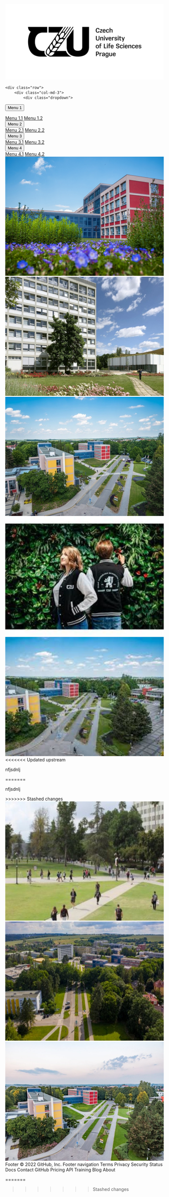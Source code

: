 <!DOCTYPE html>
<html>
<head>
	<meta charset="utf-8">
	<meta name="viewport" content="width=device-width, initial-scale=1">
	<link rel="stylesheet" href="https://maxcdn.bootstrapcdn.com/bootstrap/3.4.1/css/bootstrap.min.css">

<!-- jQuery library -->
<script src="https://ajax.googleapis.com/ajax/libs/jquery/3.5.1/jquery.min.js"></script>

<!-- Latest compiled JavaScript -->
<script src="https://maxcdn.bootstrapcdn.com/bootstrap/3.4.1/js/bootstrap.min.js"></script>
<link rel="stylesheet" href="https://cdnjs.cloudflare.com/ajax/libs/font-awesome/4.7.0/css/font-awesome.min.css">
	<title></title>
	<link rel="stylesheet" type="text/css" href="style.css">
	
</head>
<body>
	<div class="container-fluid">
		<div class="row">
<div class="topnav">
  
  <img src="logo.png" class="img_logo" id="logo_mob">
   <a href="javascript:void(0);" class="icon" onclick="myFunction()">
    <i class="fa fa-bars"></i>
  </a>
</div>
</div>
</div>
<div class="container-fluid pt-30 hide_mob">
	
	<div class="row">
		<div class="col-md-3">
			<div class="dropdown">
  <button class="dropbtn">Menu 1</button>
  <div class="dropdown-content">
  <a href="#">Menu 1.1</a>
  <a href="#">Menu 1.2</a>
  
  </div>
</div>
		</div>
			<div class="col-md-3">
			<div class="dropdown">
  <button class="dropbtn">Menu 2</button>
  <div class="dropdown-content">
 <a href="#">Menu 2.1</a>
  <a href="#">Menu 2.2</a>
 
  </div>
</div>
		</div>
			<div class="col-md-3">
			<div class="dropdown">
  <button class="dropbtn">Menu 3</button>
  <div class="dropdown-content">
  <a href="#">Menu 3.1</a>
  <a href="#">Menu 3.2</a>

  </div>
</div>
		</div>
			<div class="col-md-3">
			<div class="dropdown">
  <button class="dropbtn">Menu 4</button>
  <div class="dropdown-content">
  <a href="#">Menu 4.1</a>
  <a href="#">Menu 4.2</a>
  
  </div>
</div>
		</div>
	</div>

</div>
<div class="container-fluid pt-30">
	<div class="row">
		<div class="col-md-3 col-xs-6 st">
			<img src="img_1.jpeg" class="img_cls">
		</div>	
		<div class="col-md-3 col-xs-6 st">
			<img src="img_2.jpeg" class="img_cls">
		</div>	
		<div class="col-md-3 col-xs-6 st">
			<img src="img_3.jpeg" class="img_cls">
		</div>
		<div class="col-md-3 col-xs-6 st">
			<img src="img_4.jpeg" class="img_cls">
		</div>
	</div>
</div>
		<div class="container-fluid pt-30 pb-30">
	<div class="row">
		<div class="col-md-3 col-xs-6 st">
			<img src="img_5.jpeg" class="img_cls">
<<<<<<< Updated upstream
			<p>nfjsdnlj</p>
=======
			<p class="sth">nfjsdnlj</p>
>>>>>>> Stashed changes
		</div>
		<div class="col-md-3 col-xs-6 st">
			<img src="img_6.jpeg" class="img_cls">
		</div>	
		<div class="col-md-3 col-xs-6 st">
			<img src="img_7.jpeg" class="img_cls">
		</div>	
		<div class="col-md-3 col-xs-6 st">
			<img src="img_8.jpeg" class="img_cls">
		</div>	
</div>
</div>
<footer>
	
</footer>
</body>

</html>
<script type="text/javascript">
	
function myFunction() {
  var x = document.getElementById("myTopnav");
  if (x.className === "topnav") {
    x.className += " responsive";
  } else {
    x.className = "topnav";
  }
}
<<<<<<< Updated upstream
</script>
Footer
© 2022 GitHub, Inc.
Footer navigation
Terms
Privacy
Security
Status
Docs
Contact GitHub
Pricing
API
Training
Blog
About

=======
</script>
>>>>>>> Stashed changes
